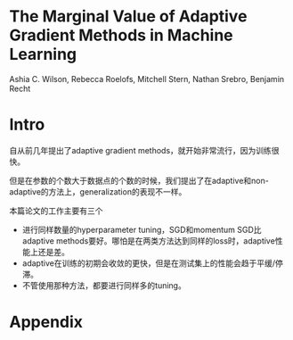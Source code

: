 # The Marginal Value of Adaptive Gradient Methods in Machine Learning

Ashia C. Wilson, Rebecca Roelofs, Mitchell Stern, Nathan Srebro, Benjamin Recht

# Intro

自从前几年提出了adaptive gradient methods，就开始非常流行，因为训练很快。

但是在参数的个数大于数据点的个数的时候，我们提出了在adaptive和non-adaptive的方法上，generalization的表现不一样。

本篇论文的工作主要有三个

+ 进行同样数量的hyperparameter tuning，SGD和momentum SGD比adaptive methods要好。哪怕是在两类方法达到同样的loss时，adaptive性能上还是差。
+ adaptive在训练的初期会收敛的更快，但是在测试集上的性能会趋于平缓/停滞。
+ 不管使用那种方法，都要进行同样多的tuning。

# 

# Appendix